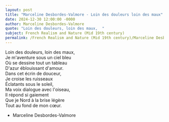 ```yaml
---
layout: post
title: "Marceline Desbordes-Valmore - Loin des douleurs loin des maux"
date: 2024-12-30 12:00:00 -0000
author: Marceline Desbordes-Valmore
quote: "Loin des douleurs, loin des maux,  "
subject: French Realism and Nature (Mid 19th century)
permalink: /French Realism and Nature (Mid 19th century)/Marceline Desbordes-Valmore/Marceline Desbordes-Valmore - Loin des douleurs loin des maux
---
```


Loin des douleurs, loin des maux,  
Je m'aventure sous un ciel bleu  
Où se dessine tout un tableau  
D'azur éblouissant d'amour.  
Dans cet écrin de douceur,  
Je croise les ruisseaux  
Éclatants sous le soleil,  
Ma voix dialogue avec l'oiseau,  
Il répond si gaiement  
Que je Nord à la brise légère  
Tout au fond de mon cœur.

- Marceline Desbordes-Valmore
